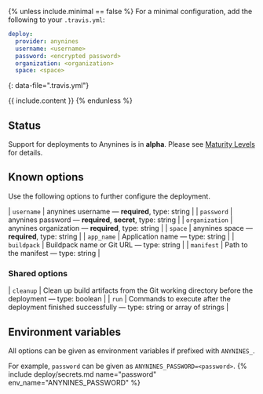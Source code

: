{% unless include.minimal == false %}
For a minimal configuration, add the following to your `.travis.yml`:

```yaml
deploy:
  provider: anynines
  username: <username>
  password: <encrypted password>
  organization: <organization>
  space: <space>
```
{: data-file=".travis.yml"}



{{ include.content }}
{% endunless %}

## Status

Support for deployments to Anynines is in **alpha**. Please see [Maturity Levels](/user/deployment-v2#maturity-levels) for details.
## Known options

Use the following options to further configure the deployment.

| `username` | anynines username &mdash; **required**, type: string |
| `password` | anynines password &mdash; **required**, **secret**, type: string |
| `organization` | anynines organization &mdash; **required**, type: string |
| `space` | anynines space &mdash; **required**, type: string |
| `app_name` | Application name &mdash; type: string |
| `buildpack` | Buildpack name or Git URL &mdash; type: string |
| `manifest` | Path to the manifest &mdash; type: string |

### Shared options

| `cleanup` | Clean up build artifacts from the Git working directory before the deployment &mdash; type: boolean |
| `run` | Commands to execute after the deployment finished successfully &mdash; type: string or array of strings |

## Environment variables

All options can be given as environment variables if prefixed with `ANYNINES_`.

For example, `password` can be given as `ANYNINES_PASSWORD=<password>`.
{% include deploy/secrets.md name="password" env_name="ANYNINES_PASSWORD" %}